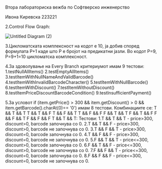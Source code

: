 Втора лабораториска вежба по Софтверско инженерство

Ивона Киревска 223221

2.Control Flow Graph:

![Untitled Diagram (2)](https://github.com/IvonaKirevska/SI_2024_lab2_223221/assets/139162357/bbd62efe-d663-4a20-bd6c-ba62085eed2f)


3.Цикломатската комплексност на кодот е 10, ја добив според формулата P+1 каде што Р е бројот на предикатни јазли. Во кодот Р=9, Р=9+1=10 цикломатска комплексност. 

4.За здоволување на Every Branch критериумот имам 9 тестови: 
1.testNullAllItems() 
2.testEmptyAllItems()
3.testItemWithNullNameAndValidBarcode()
4.testItemWithInvalidBarcodeCharacter()
5.testItemWithNullBarcode()
6.testItemWithDiscount()
7.testItemWithoutDiscount()
8.testItemPriceDiscountBarcodeCondition()
9.testInsufficientPayment()

5.За условот if (item.getPrice() > 300 && item.getDiscount() > 0 && item.getBarcode().charAt(0)== '0') имам 8 тестови. Комбинациите се: 
T && T && T
T && T && F
T && F && T
T && F && F
F && T && T
F && T && F
F && F && T
F && F && F
T && T && T:
Тестови: 
1.T && T && T - price>300, discount>0, barcode започнува со 0.
2.T && T && F -  price>300, discount>0, barcode не започнува со 0.
3.T && F && T -  price>300, discount=0, barcode започнува со 0.
4.T && F && F -  price>300, discount=0, barcode не започнува со 0.
5.F && T && T -  price<=300, discount>0, barcode започнува со 0.
6.F && T && F -  price<=300, discount>0, barcode не започнува со 0.
7.F && F && T -  price<=300, discount=0, barcode започнува со 0.
8.F && F && F -  price<=300, discount=0, barcode не започнува со 0.
